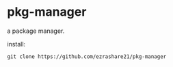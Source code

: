 # pkg-manager
a package manager.

install:

```
git clone https://github.com/ezrashare21/pkg-manager

```
